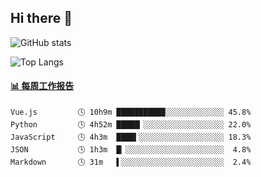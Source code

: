## Hi there 👋

![GitHub stats](https://github-readme-stats.orilight.top/api?username=orilights)

![Top Langs](https://github-readme-stats.orilight.top/api/top-langs/?username=orilights&layout=compact)

<!-- waka-box start -->
#### <a href="https://gist.github.com/92c8d5b388768c10efcba86e82b7c4fb" target="_blank">📊 每周工作报告</a>
```text
Vue.js         🕓 10h9m ██████████▉░░░░░░░░░░░░░ 45.8%
Python         🕓 4h52m █████▎░░░░░░░░░░░░░░░░░░ 22.0%
JavaScript     🕓 4h3m  ████▍░░░░░░░░░░░░░░░░░░░ 18.3%
JSON           🕓 1h3m  █▏░░░░░░░░░░░░░░░░░░░░░░  4.8%
Markdown       🕓 31m   ▌░░░░░░░░░░░░░░░░░░░░░░░  2.4%
```
<!-- Powered by https://github.com/journey-ad/waka-box-go . -->
<!-- waka-box end -->
